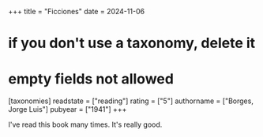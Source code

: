 +++
title = "Ficciones"
date = 2024-11-06
# if you don't use a taxonomy, delete it
# empty fields not allowed
[taxonomies]
  readstate = ["reading"]
  rating = ["5"]
  authorname = ["Borges, Jorge Luis"]
  pubyear = ["1941"]
+++

I've read this book many times. It's really good.